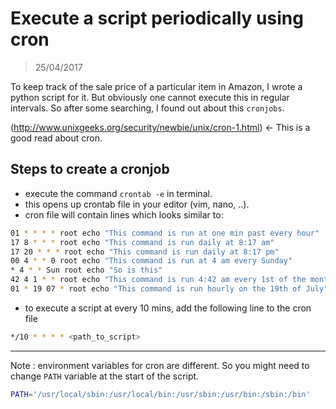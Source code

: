 # Execute a script periodically using cron
> 25/04/2017

To keep track of the sale price of a particular item in Amazon, I wrote a python script for it.
But obviously one cannot execute this in regular intervals. So after some searching, I found out about this `cronjobs`.

(http://www.unixgeeks.org/security/newbie/unix/cron-1.html) <- This is a good read about cron.

## Steps to create a cronjob
- execute the command `crontab -e` in terminal.
- this opens up crontab file in your editor (vim, nano, ..).
- cron file will contain lines which looks similar to:
```bash
01 * * * * root echo "This command is run at one min past every hour"
17 8 * * * root echo "This command is run daily at 8:17 am"
17 20 * * * root echo "This command is run daily at 8:17 pm"
00 4 * * 0 root echo "This command is run at 4 am every Sunday"
* 4 * * Sun root echo "So is this"
42 4 1 * * root echo "This command is run 4:42 am every 1st of the month"
01 * 19 07 * root echo "This command is run hourly on the 19th of July"
```
- to execute a script at every 10 mins, add the following line to the cron file
```bash
*/10 * * * * <path_to_script>
```

--------------------------------------

Note : environment variables for cron are different. So you might need to change `PATH` variable at the start of the script.
```bash
PATH='/usr/local/sbin:/usr/local/bin:/usr/sbin:/usr/bin:/sbin:/bin'
```
